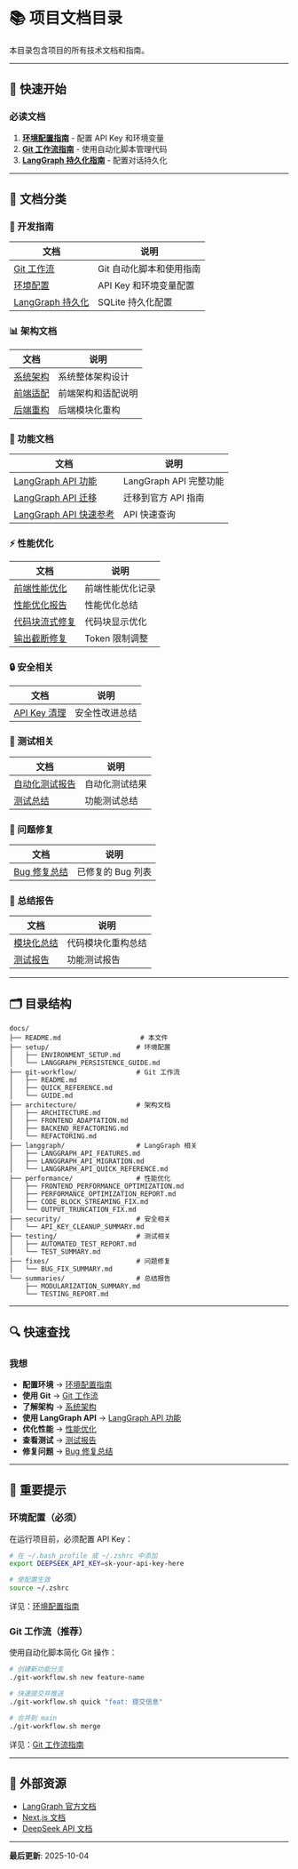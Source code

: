 # 📚 项目文档目录

本目录包含项目的所有技术文档和指南。

---

## 🚀 快速开始

### 必读文档

1. **[环境配置指南](setup/ENVIRONMENT_SETUP.md)** - 配置 API Key 和环境变量
2. **[Git 工作流指南](git-workflow/README.md)** - 使用自动化脚本管理代码
3. **[LangGraph 持久化指南](setup/LANGGRAPH_PERSISTENCE_GUIDE.md)** - 配置对话持久化

---

## 📖 文档分类

### 🔧 开发指南

| 文档 | 说明 |
|------|------|
| [Git 工作流](git-workflow/) | Git 自动化脚本和使用指南 |
| [环境配置](setup/ENVIRONMENT_SETUP.md) | API Key 和环境变量配置 |
| [LangGraph 持久化](setup/LANGGRAPH_PERSISTENCE_GUIDE.md) | SQLite 持久化配置 |

### 📊 架构文档

| 文档 | 说明 |
|------|------|
| [系统架构](architecture/ARCHITECTURE.md) | 系统整体架构设计 |
| [前端适配](architecture/FRONTEND_ADAPTATION.md) | 前端架构和适配说明 |
| [后端重构](architecture/BACKEND_REFACTORING.md) | 后端模块化重构 |

### 🎯 功能文档

| 文档 | 说明 |
|------|------|
| [LangGraph API 功能](langgraph/LANGGRAPH_API_FEATURES.md) | LangGraph API 完整功能 |
| [LangGraph API 迁移](langgraph/LANGGRAPH_API_MIGRATION.md) | 迁移到官方 API 指南 |
| [LangGraph API 快速参考](langgraph/LANGGRAPH_API_QUICK_REFERENCE.md) | API 快速查询 |

### ⚡ 性能优化

| 文档 | 说明 |
|------|------|
| [前端性能优化](performance/FRONTEND_PERFORMANCE_OPTIMIZATION.md) | 前端性能优化记录 |
| [性能优化报告](performance/PERFORMANCE_OPTIMIZATION_REPORT.md) | 性能优化总结 |
| [代码块流式修复](performance/CODE_BLOCK_STREAMING_FIX.md) | 代码块显示优化 |
| [输出截断修复](performance/OUTPUT_TRUNCATION_FIX.md) | Token 限制调整 |

### 🔒 安全相关

| 文档 | 说明 |
|------|------|
| [API Key 清理](security/API_KEY_CLEANUP_SUMMARY.md) | 安全性改进总结 |

### 🧪 测试相关

| 文档 | 说明 |
|------|------|
| [自动化测试报告](testing/AUTOMATED_TEST_REPORT.md) | 自动化测试结果 |
| [测试总结](testing/TEST_SUMMARY.md) | 功能测试总结 |

### 🐛 问题修复

| 文档 | 说明 |
|------|------|
| [Bug 修复总结](fixes/BUG_FIX_SUMMARY.md) | 已修复的 Bug 列表 |

### 📝 总结报告

| 文档 | 说明 |
|------|------|
| [模块化总结](summaries/MODULARIZATION_SUMMARY.md) | 代码模块化重构总结 |
| [测试报告](summaries/TESTING_REPORT.md) | 功能测试报告 |

---

## 🗂️ 目录结构

```text
docs/
├── README.md                    # 本文件
├── setup/                      # 环境配置
│   ├── ENVIRONMENT_SETUP.md
│   └── LANGGRAPH_PERSISTENCE_GUIDE.md
├── git-workflow/               # Git 工作流
│   ├── README.md
│   ├── QUICK_REFERENCE.md
│   └── GUIDE.md
├── architecture/               # 架构文档
│   ├── ARCHITECTURE.md
│   ├── FRONTEND_ADAPTATION.md
│   ├── BACKEND_REFACTORING.md
│   └── REFACTORING.md
├── langgraph/                  # LangGraph 相关
│   ├── LANGGRAPH_API_FEATURES.md
│   ├── LANGGRAPH_API_MIGRATION.md
│   └── LANGGRAPH_API_QUICK_REFERENCE.md
├── performance/                # 性能优化
│   ├── FRONTEND_PERFORMANCE_OPTIMIZATION.md
│   ├── PERFORMANCE_OPTIMIZATION_REPORT.md
│   ├── CODE_BLOCK_STREAMING_FIX.md
│   └── OUTPUT_TRUNCATION_FIX.md
├── security/                   # 安全相关
│   └── API_KEY_CLEANUP_SUMMARY.md
├── testing/                    # 测试相关
│   ├── AUTOMATED_TEST_REPORT.md
│   └── TEST_SUMMARY.md
├── fixes/                      # 问题修复
│   └── BUG_FIX_SUMMARY.md
└── summaries/                  # 总结报告
    ├── MODULARIZATION_SUMMARY.md
    └── TESTING_REPORT.md
```

---

## 🔍 快速查找

### 我想

- **配置环境** → [环境配置指南](setup/ENVIRONMENT_SETUP.md)
- **使用 Git** → [Git 工作流](git-workflow/README.md)
- **了解架构** → [系统架构](architecture/ARCHITECTURE.md)
- **使用 LangGraph API** → [LangGraph API 功能](langgraph/LANGGRAPH_API_FEATURES.md)
- **优化性能** → [性能优化](performance/FRONTEND_PERFORMANCE_OPTIMIZATION.md)
- **查看测试** → [测试报告](testing/AUTOMATED_TEST_REPORT.md)
- **修复问题** → [Bug 修复总结](fixes/BUG_FIX_SUMMARY.md)

---

## 📌 重要提示

### 环境配置（必须）

在运行项目前，必须配置 API Key：

```bash
# 在 ~/.bash_profile 或 ~/.zshrc 中添加
export DEEPSEEK_API_KEY=sk-your-api-key-here

# 使配置生效
source ~/.zshrc
```

详见：[环境配置指南](setup/ENVIRONMENT_SETUP.md)

### Git 工作流（推荐）

使用自动化脚本简化 Git 操作：

```bash
# 创建新功能分支
./git-workflow.sh new feature-name

# 快速提交并推送
./git-workflow.sh quick "feat: 提交信息"

# 合并到 main
./git-workflow.sh merge
```

详见：[Git 工作流指南](git-workflow/README.md)

---

## 🔗 外部资源

- [LangGraph 官方文档](https://langchain-ai.github.io/langgraph/)
- [Next.js 文档](https://nextjs.org/docs)
- [DeepSeek API 文档](https://platform.deepseek.com/docs)

---

**最后更新**: 2025-10-04

